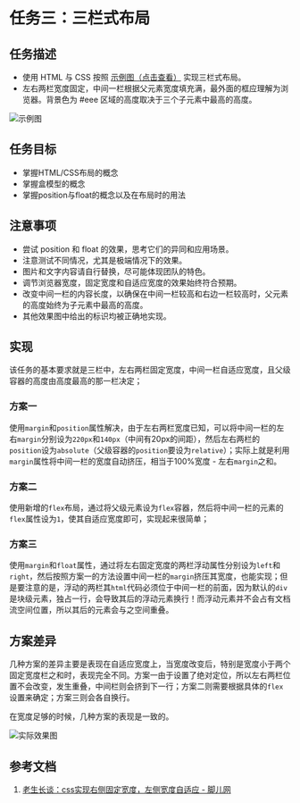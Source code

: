 # 任务三：三栏式布局



## 任务描述

- 使用 HTML 与 CSS 按照 [示例图（点击查看）](http://7xrp04.com1.z0.glb.clouddn.com/task_1_3_1.png) 实现三栏式布局。
- 左右两栏宽度固定，中间一栏根据父元素宽度填充满，最外面的框应理解为浏览器。背景色为 #eee 区域的高度取决于三个子元素中最高的高度。



![示例图](http://7xrp04.com1.z0.glb.clouddn.com/task_1_3_1.png)



## 任务目标

- 掌握HTML/CSS布局的概念
- 掌握盒模型的概念
- 掌握position与float的概念以及在布局时的用法



## 注意事项

- 尝试 position 和 float 的效果，思考它们的异同和应用场景。
- 注意测试不同情况，尤其是极端情况下的效果。
- 图片和文字内容请自行替换，尽可能体现团队的特色。
- 调节浏览器宽度，固定宽度和自适应宽度的效果始终符合预期。
- 改变中间一栏的内容长度，以确保在中间一栏较高和右边一栏较高时，父元素的高度始终为子元素中最高的高度。
- 其他效果图中给出的标识均被正确地实现。





## 实现

该任务的基本要求就是三栏中，左右两栏固定宽度，中间一栏自适应宽度，且父级容器的高度由高度最高的那一栏决定；

### 方案一

使用`margin`和`position`属性解决，由于左右两栏宽度已知，可以将中间一栏的左右`margin`分别设为`220px`和`140px`（中间有20px的间距），然后左右两栏的`position`设为`absolute`（父级容器的`position`要设为`relative`）；实际上就是利用`margin`属性将中间一栏的宽度自动挤压，相当于100%宽度 - 左右`margin`之和。



### 方案二

使用新增的`flex`布局，通过将父级元素设为`flex`容器，然后将中间一栏的元素的`flex`属性设为`1`，使其自适应宽度即可，实现起来很简单；



### 方案三

使用`margin`和`float`属性，通过将左右固定宽度的两栏浮动属性分别设为`left`和`right`，然后按照方案一的方法设置中间一栏的`margin`挤压其宽度，也能实现；但是要注意的是，浮动的两栏其`html`代码必须位于中间一栏的前面，因为默认的`div`是块级元素，独占一行，会导致其后的浮动元素换行！而浮动元素并不会占有文档流空间位置，所以其后的元素会与之空间重叠。



## 方案差异

几种方案的差异主要是表现在自适应宽度上，当宽度改变后，特别是宽度小于两个固定宽度栏之和时，表现完全不同。方案一由于设置了绝对定位，所以左右两栏位置不会改变，发生重叠，中间栏则会挤到下一行；方案二则需要根据具体的`flex`设置来确定；方案三则会各自换行。

在宽度足够的时候，几种方案的表现是一致的。

![实际效果图]()



## 参考文档

1. [老生长谈：css实现右侧固定宽度，左侧宽度自适应 - 脚儿网](http://jo2.org/css-auto-adapt-width/)